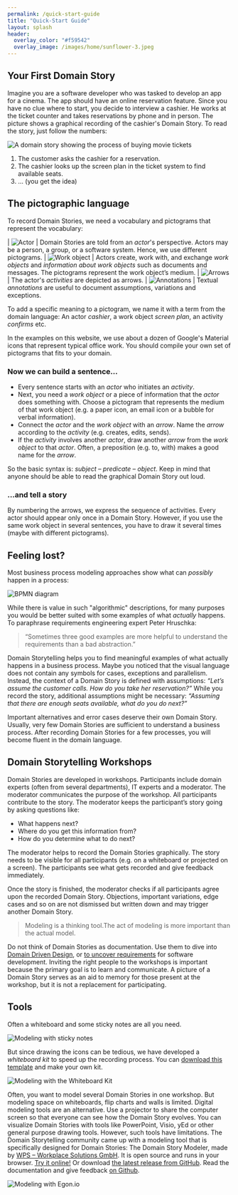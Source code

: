 ```yaml
---
permalink: /quick-start-guide
title: "Quick-Start Guide"
layout: splash
header: 
  overlay_color: "#f59542"
  overlay_image: /images/home/sunflower-3.jpeg
---
```


## Your First Domain Story

Imagine you are a software developer who was tasked to develop an app for a cinema. The app should have an online reservation feature. Since you have no clue where to start, you decide to interview a cashier. He works at the ticket counter and takes reservations by phone and in person. The picture shows a graphical recording of the cashier's Domain Story. To read the story, just follow the numbers:

![A domain story showing the process of buying movie tickets](/images/quick-start-guide/dst_egpm.png)

1. The customer asks the cashier for a reservation.
2. The cashier looks up the screen plan in the ticket system to find available seats.
3. ... (you get the idea)

## The pictographic language

To record Domain Stories, we need a vocabulary and pictograms that represent the vocabulary:

| ![Actor](/images/quick-start-guide/icon_actor.png) | Domain Stories are told from an *actor*'s perspective. Actors may be a person, a group, or a software system. Hence, we use different pictograms.
| ![Work object](/images/quick-start-guide/icon_work_object.png) | Actors create, work with, and exchange *work objects* and *information about work objects* such as documents and messages. The pictograms represent the work object’s medium.
| ![Arrows](/images/quick-start-guide/icon_arrows.png) | The actor's *activities* are depicted as arrows.
| ![Annotations](/images/quick-start-guide/icon_annotation.png) | Textual *annotations* are useful to document assumptions, variations and exceptions.

To add a specific meaning to a pictogram, we name it with a term from the domain language: An actor *cashier*, a work object *screen plan*, an activity *confirms* etc.

In the examples on this website, we use about a dozen of Google's Material icons that represent typical office work. You should compile your own set of pictograms that fits to your domain.

### Now we can build a sentence…

- Every sentence starts with an *actor* who initiates an *activity*.
- Next, you need a *work object* or a piece of information that the *actor* does something with. Choose a pictogram that represents the medium of that work object (e.g. a paper icon, an email icon or a bubble for verbal information).
- Connect the *actor* and the *work object* with an *arrow*. Name the *arrow* according to the *activity* (e.g. creates, edits, sends).
- If the *activity* involves another *actor*, draw another *arrow* from the *work object* to that *actor*. Often, a preposition (e.g. to, with) makes a good name for the *arrow*.

So the basic syntax is: *subject* – *predicate* – *object*. Keep in mind that anyone should be able to read the graphical Domain Story out loud.

### …and tell a story

By numbering the arrows, we express the sequence of activities. Every actor should appear only once in a Domain Story. However, if you use the same work object in several sentences, you have to draw it several times (maybe with different pictograms).

## Feeling lost?

Most business process modeling approaches show what can *possibly* happen in a process:

![BPMN diagram](/images/quick-start-guide/control_flow.png)

While there is value in such "algorithmic" descriptions, for many purposes you would be better suited with some examples of what *actually* happens. To paraphrase requirements engineering expert Peter Hruschka:

> “Sometimes three good examples are more helpful to understand the requirements than a bad abstraction.”

Domain Storytelling helps you to find meaningful examples of what actually happens in a business process. Maybe you noticed that the visual language does not contain any symbols for cases, exceptions and parallelism. Instead, the context of a Domain Story is defined with assumptions: *“Let’s assume the customer calls. How do you take her reservation?”* While you record the story, additional assumptions might be necessary: *“Assuming that there are enough seats available, what do you do next?”*

Important alternatives and error cases deserve their own Domain Story. Usually, very few Domain Stories are sufficient to understand a business process. After recording Domain Stories for a few processes, you will become fluent in the domain language.

## Domain Storytelling Workshops

Domain Stories are developed in workshops. Participants include domain experts (often from several departments), IT experts and a moderator. The moderator communicates the purpose of the workshop. All participants contribute to the story. The moderator keeps the participant’s story going by asking questions like:

- What happens next?
- Where do you get this information from?
- How do you determine what to do next?

The moderator helps to record the Domain Stories graphically. The story needs to be visible for all participants (e.g. on a whiteboard or projected on a screen). The participants see what gets recorded and give feedback immediately.

Once the story is finished, the moderator checks if all participants agree upon the recorded Domain Story.  Objections, important variations, edge cases and so on are not dismissed but written down and may trigger another Domain Story.

> Modeling is a thinking tool.The act of modeling is more important than the actual model.

Do not think of Domain Stories as documentation. Use them to dive into <a href="#dst-ddd">Domain Driven Design</a>, or <a href="#dst-requirements">to uncover requirements</a> for software development. Inviting the right people to the workshops is important because the primary goal is to learn and communicate. A picture of a Domain Story serves as an aid to memory for those present at the workshop, but it is not a replacement for participating.

## Tools

Often a whiteboard and some sticky notes are all you need.

![Modeling with sticky notes](/images/quick-start-guide/sticky_notes.png)

But since drawing the icons can be tedious, we have developed a *whiteboard kit* to speed up the recording process. You can <a href="images/DST_Whiteboard-Kit.pdf" target="_blank">download this template</a> and make your own kit.

![Modeling with the Whiteboard Kit](/images/quick-start-guide/whiteboard_kit.jpg)

Often, you want to model several Domain Stories in one workshop. But modeling space on whiteboards, flip charts and walls is limited. Digital modeling tools are an alternative. Use a projector to share the computer screen so that everyone can see how the Domain Story evolves. You can visualize Domain Stories with tools like PowerPoint, Visio, yEd or other general purpose drawing tools. However, such tools have limitations. The Domain Storytelling community came up with a modeling tool that is specifically designed for Domain Stories: The Domain Story Modeler, made by [WPS – Workplace Solutions GmbH](https://www.wps.de/en). It is open source and runs in your browser. <a href="https://www.wps.de/modeler" target="_blank">Try it online!</a> Or download <a href="https://github.com/WPS/domain-story-modeler/releases" target="_blank">the latest release from GitHub</a>. Read the documentation and give feedback <a href="https://github.com/WPS/domain-story-modeler" target="_blank">on Github</a>.

![Modeling with Egon.io](/images/quick-start-guide/cinema_06.png)

